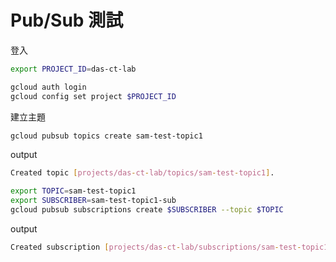 # Pub/Sub 測試

登入

``` bash
export PROJECT_ID=das-ct-lab

gcloud auth login
gcloud config set project $PROJECT_ID
```

建立主題

``` bash
gcloud pubsub topics create sam-test-topic1
```

output

``` bash
Created topic [projects/das-ct-lab/topics/sam-test-topic1].
```

``` bash
export TOPIC=sam-test-topic1
export SUBSCRIBER=sam-test-topic1-sub
gcloud pubsub subscriptions create $SUBSCRIBER --topic $TOPIC
```

output

``` bash
Created subscription [projects/das-ct-lab/subscriptions/sam-test-topic1-sub].
```
